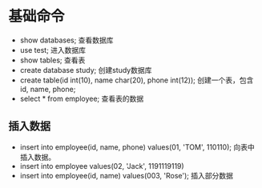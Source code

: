 # 基础命令

- show databases; 查看数据库
- use test; 进入数据库
- show tables; 查看表
- create database study; 创建study数据库
- create table(id int(10), name char(20), phone int(12)); 创建一个表，包含id, name, phone;
- select * from employee; 查看表的数据

## 插入数据
- insert into employee(id, name, phone) values(01, 'TOM', 110110); 向表中插入数据。
- insert into employee values(02, 'Jack', 1191119119)
- insert into employee(id, name) values(003, 'Rose'); 插入部分数据

